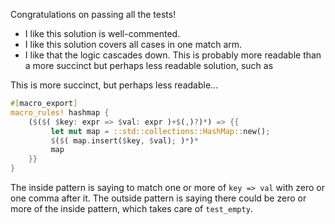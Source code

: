Congratulations on passing all the tests!

 * I like this solution is well-commented.
 * I like this solution covers all cases in one match arm.
 * I like that the logic cascades down. This is probably more readable than a
   more succinct but perhaps less readable solution, such as

This is more succinct, but perhaps less readable...

```rust
#[macro_export]
macro_rules! hashmap {
    ($($( $key: expr => $val: expr )+$(,)?)*) => {{
         let mut map = ::std::collections::HashMap::new();
         $($( map.insert($key, $val); )*)*
         map
    }}
}
```

The inside pattern is saying to match one or more of `key => val` with zero or
one comma after it. The outside pattern is saying there could be zero or more
of the inside pattern, which takes care of `test_empty`.
